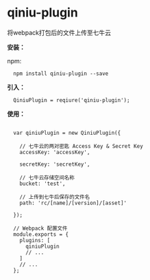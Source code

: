 # qiniu-plugin

将webpack打包后的文件上传至七牛云


**安装：**

npm:

```
  npm install qiniu-plugin --save
```

**引入：**

```
  QiniuPlugin = reqiure('qiniu-plugin');
```

**使用：**

```

  var qiniuPlugin = new QiniuPlugin({

    // 七牛云的两对密匙 Access Key & Secret Key
    accessKey: 'accessKey',
	
    secretKey: 'secretKey',
	
    // 七牛云存储空间名称
    bucket: 'test',
    
    // 上传到七牛后保存的文件名
    path: 'rc/[name]/[version]/[asset]'

  });

  // Webpack 配置文件
  module.exports = {
    plugins: [
      qiniuPlugin
      // ...
    ]
    // ...
  };

```

